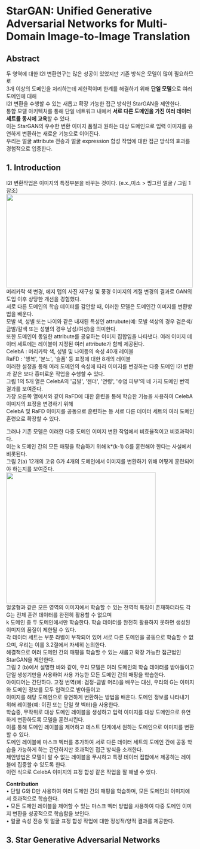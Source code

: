 # StarGAN: Unified Generative Adversarial Networks for Multi-Domain Image-to-Image Translation

## Abstract
두 영역에 대한 I2I 변환연구는 많은 성공이 있었지만 기존 방식은 모델이 많이 필요하므로  
3개 이상의 도메인을 처리하는데 제한적이며 한계를 해결하기 위해 **단일 모델**으로 여러 도메인에 대해  
I2I 변환을 수행할 수 있는 새롭고 확장 가능한 접근 방식인 StarGAN을 제안한다.  
통합 모델 아키텍처를 통해 단일 네트워크 내에서 **서로 다른 도메인을 가진 여러 데이터 세트를 동시에 교육**할 수 있다.  
이는 StarGAN의 우수한 변환 이미지 품질과 원하는 대상 도메인으로 입력 이미지를 유연하게 변환하는 새로운 기능으로 이어진다.  
우리는 얼굴 attribute 전송과 얼굴 expression 합성 작업에 대한 접근 방식의 효과를 경험적으로 입증한다.  

## 1. Introduction
I2I 변환작업은 이미지의 특정부분을 바꾸는 것이다. (e.x.,미소 > 찡그린 얼굴 / 그림 1 참조)  
<img src = "https://user-images.githubusercontent.com/40943064/133195077-8a616cdf-fc14-4105-b2e1-130fb8f6bc27.png" width=500 height=250>  
머리카락 색 변경, 에지 맵의 사진 재구성 및 풍경 이미지의 계절 변경의 결과로 GAN의 도입 이후 상당한 개선을 경험했다.  
서로 다른 도메인의 학습 데이터를 감안할 때, 이러한 모델은 도메인간 이미지를 변환방법을 배운다.  
모발 색, 성별 또는 나이와 같은 내재된 특성인 attrubute(예: 모발 색상의 경우 검은색/금발/갈색 또는 성별의 경우 남성/여성)을 의미한다.  
또한 도메인이 동일한 attribute를 공유하는 이미지 집합임을 나타낸다. 여러 이미지 데이터 세트에는 레이블이 지정된 여러 attribute가 함께 제공된다.  
CelebA : 머리카락 색, 성별 및 나이등의 속성 40개 레이블  
RaFD : '행복', '분노', '슬픔' 등 표정에 대한 8개의 레이블  
이러한 설정을 통해 여러 도메인의 속성에 따라 이미지를 변경하는 다중 도메인 I2I 변환과 같은 보다 흥미로운 작업을 수행할 수 있다.  
그림 1의 5개 열은 CelebA의 '금발', '젠더', '연령', '수염 피부'의 네 가지 도메인 번역 결과를 보여준다.  
가장 오른쪽 열에서와 같이 RaFD에 대한 훈련을 통해 학습한 기능을 사용하여 CelebA 이미지의 표정을 변경하기 위해  
CelebA 및 RaFD 이미지를 공동으로 훈련하는 등 서로 다른 데이터 세트의 여러 도메인 훈련으로 확장할 수 있다.  
  
그러나 기존 모델은 이러한 다중 도메인 이미지 변환 작업에서 비효율적이고 비효과적이다.  
이는 k 도메인 간의 모든 매핑을 학습하기 위해 k*(k-1) G를 훈련해야 한다는 사실에서 비롯된다.  
그림 2(a) 12개의 고유 G가 4개의 도메인에서 이미지를 변환하기 위해 어떻게 훈련되어야 하는지를 보여준다.  
<img src = "https://user-images.githubusercontent.com/40943064/133195421-52641469-768c-4487-a4ae-7e630bd9d7eb.png" width=400 height=350>  
얼굴형과 같은 모든 영역의 이미지에서 학습할 수 있는 전역적 특징이 존재하더라도 각 G는 전체 훈련 데이터를 완전히 활용할 수 없으며  
k 도메인 중 두 도메인에서만 학습한다. 학습 데이터를 완전히 활용하지 못하면 생성된 이미지의 품질이 제한될 수 있다.  
각 데이터 세트는 부분 라벨이 부착되어 있어 서로 다른 도메인을 공동으로 학습할 수 없으며, 우리는 이를 3.2절에서 자세히 논의한다.  
해결책으로 여러 도메인 간의 매핑을 학습할 수 있는 새롭고 확장 가능한 접근법인 StarGAN을 제안한다.  
그림 2 (b)에서 설명한 바와 같이, 우리 모델은 여러 도메인의 학습 데이터를 받아들이고 단일 생성기만을 사용하여 사용 가능한 모든 도메인 간의 매핑을 학습한다.  
아이디어는 간단하다. 고정 번역(예: 검정-금발 머리)을 배우는 대신, 우리의 G는 이미지와 도메인 정보를 모두 입력으로 받아들이고  
이미지를 해당 도메인으로 유연하게 변환하는 방법을 배운다. 도메인 정보를 나타내기 위해 레이블(예: 이진 또는 단일 핫 벡터)을 사용한다.  
학습중, 무작위로 대상 도메인 레이블을 생성하고 입력 이미지를 대상 도메인으로 유연하게 변환하도록 모델을 훈련시킨다.  
이를 통해 도메인 레이블을 제어하고 테스트 단계에서 원하는 도메인으로 이미지를 변환할 수 있다.  
도메인 레이블에 마스크 벡터를 추가하여 서로 다른 데이터 세트의 도메인 간에 공동 학습을 가능하게 하는 간단하지만 효과적인 접근 방식을 소개한다.  
제안방법은 모델이 알 수 없는 레이블을 무시하고 특정 데이터 집합에서 제공하는 레이블에 집중할 수 있도록 한다.  
이런 식으로 CelebA 이미지의 표정 합성 같은 작업을 잘 해낼 수 있다.  

**Contribution**  
• 단일 G와 D만 사용하여 여러 도메인 간의 매핑을 학습하며, 모든 도메인의 이미지에서 효과적으로 학습한다.  
• 모든 도메인 레이블을 제어할 수 있는 마스크 벡터 방법을 사용하여 다중 도메인 이미지 변환을 성공적으로 학습함을 보인다.  
• 얼굴 속성 전송 및 얼굴 표정 합성 작업에 대한 정성적/양적 결과를 제공한다.  

## 3. Star Generative Adversarial Networks
